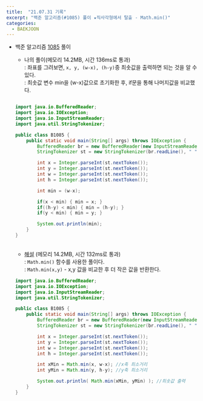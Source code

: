 ```yaml
---
title:  "21.07.31 기록"
excerpt: "백준 알고리즘(#1085) 풀이 ★직사각형에서 탈출 - Math.min()"
categories:
  - BAEKJOON
---
```



+ 백준 알고리즘 [1085](https://www.acmicpc.net/problem/9020) 풀이

  + 나의 풀이(메모리 14.2MB, 시간 136ms로 통과) <br/>
    : 좌표를 그려보면,  `x, y, (w-x), (h-y)`중 최솟값을 출력하면 되는 것을 알 수 있다.<br/>
    : 최솟값 변수 min을 (w-x)값으로 초기화한 후, if문을 통해 나머지값을 비교했다.<br/>

  ```java

  import java.io.BufferedReader;
  import java.io.IOException;
  import java.io.InputStreamReader;
  import java.util.StringTokenizer;

  public class B1085 {
      public static void main(String[] args) throws IOException {
          BufferedReader br = new BufferedReader(new InputStreamReader(System.in));
          StringTokenizer st = new StringTokenizer(br.readLine(), " ");

          int x = Integer.parseInt(st.nextToken());
          int y = Integer.parseInt(st.nextToken());
          int w = Integer.parseInt(st.nextToken());
          int h = Integer.parseInt(st.nextToken());

          int min = (w-x);

          if(x < min) { min = x; }
          if((h-y) < min) { min = (h-y); }
          if(y < min) { min = y; }

          System.out.println(min);
      }
  }
  ```

  <br>

   + [해설](https://st-lab.tistory.com/91) (메모리 14.2MB, 시간 132ms로 통과) <br/>
     : `Math.min()` 함수를 사용한 풀이다.<br>
     : `Math.min(x,y)` - x,y 값을 비교한 후 더 작은 값을 반환한다.

   ```java
   import java.io.BufferedReader;
   import java.io.IOException;
   import java.io.InputStreamReader;
   import java.util.StringTokenizer;

   public class B1085 {
       public static void main(String[] args) throws IOException {
           BufferedReader br = new BufferedReader(new InputStreamReader(System.in));
           StringTokenizer st = new StringTokenizer(br.readLine(), " ");

           int x = Integer.parseInt(st.nextToken());
           int y = Integer.parseInt(st.nextToken());
           int w = Integer.parseInt(st.nextToken());
           int h = Integer.parseInt(st.nextToken());

           int xMin = Math.min(x, w-x); //x축 최소거리
           int yMin = Math.min(y, h-y); //y축 최소거리

           System.out.println( Math.min(xMin, yMin) ); //최솟값 출력
       }
   }
   ```
